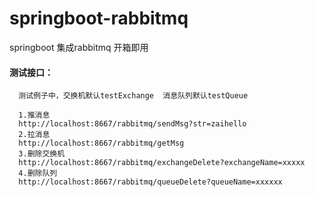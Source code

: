# springboot-rabbitmq
springboot 集成rabbitmq 开箱即用
#### 测试接口：
  ```
    测试例子中，交换机默认testExchange  消息队列默认testQueue
    
    1.推消息
    http://localhost:8667/rabbitmq/sendMsg?str=zaihello
    2.拉消息
    http://localhost:8667/rabbitmq/getMsg
    3.删除交换机
    http://localhost:8667/rabbitmq/exchangeDelete?exchangeName=xxxxx
    4.删除队列
    http://localhost:8667/rabbitmq/queueDelete?queueName=xxxxxx
  ```

